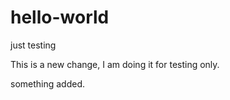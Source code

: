 # hello-world
just testing

This is a new change, I am doing it for testing only.



something added.
